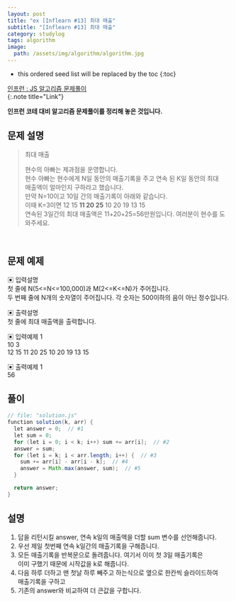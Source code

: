```yaml
---
layout: post
title: "ex [Inflearn #13] 최대 매출"
subtitle: "[Inflearn #13] 최대 매출"
category: studylog
tags: algorithm
image:
  path: /assets/img/algorithm/algorithm.jpg
---
```


<!--more-->

[인프런 : js 알고리즘 문제풀이]: https://www.inflearn.com/course/%EC%9E%90%EB%B0%94%EC%8A%A4%ED%81%AC%EB%A6%BD%ED%8A%B8-%EC%95%8C%EA%B3%A0%EB%A6%AC%EC%A6%98-%EB%AC%B8%EC%A0%9C%ED%92%80%EC%9D%B4

- this ordered seed list will be replaced by the toc
  {:toc}

[인프런 : JS 알고리즘 문제풀이]  
{:.note title="Link"}

**인프런 코테 대비 알고리즘 문제풀이를 정리해 놓은 것입니다.**

## 문제 설명

> 최대 매출
>
> 현수의 아빠는 제과점을 운영합니다.  
> 현수 아빠는 현수에게 N일 동안의 매출기록을 주고 연속 된 K일 동안의 최대  
> 매출액이 얼마인지 구하라고 했습니다.  
> 만약 N=10이고 10일 간의 매출기록이 아래와 같습니다.  
> 이때 K=3이면 12 15 **11 20 25** 10 20 19 13 15  
> 연속된 3일간의 최대 매출액은 11+20+25=56만원입니다. 여러분이 현수를 도와주세요.

<br>

## 문제 예제

▣ 입력설명  
첫 줄에 N(5<=N<=100,000)과 M(2<=K<=N)가 주어집니다.  
두 번째 줄에 N개의 숫자열이 주어집니다. 각 숫자는 500이하의 음이 아닌 정수입니다.

▣ 출력설명  
첫 줄에 최대 매출액을 출력합니다.

▣ 입력예제 1  
10 3  
12 15 11 20 25 10 20 19 13 15

▣ 출력예제 1  
56

## 풀이

```java
// file: "solution.js"
function solution(k, arr) {
  let answer = 0;  // #1
  let sum = 0;
  for (let i = 0; i < k; i++) sum += arr[i];  // #2
  answer = sum;
  for (let i = k; i < arr.length; i++) {  // #3
    sum += arr[i] - arr[i - k];  // #4
    answer = Math.max(answer, sum);  // #5
  }

  return answer;
}
```

## 설명

1. 답을 리턴시킬 answer, 연속 k일의 매출액을 더할 sum 변수를 선언해줍니다.
2. 우선 제일 첫번째 연속 k일간의 매출기록을 구해줍니다.
3. 모든 매출기록을 반복문으로 돌려줍니다. 여기서 이미 첫 3일 매출기록은  
   이미 구했기 때문에 시작값을 k로 해줍니다.
4. 다음 하루 더하고 맨 첫날 하루 빼주고 하는식으로 옆으로 한칸씩 슬라이드하여  
   매출기록을 구하고
5. 기존의 answer와 비교하여 더 큰값을 구합니다.
